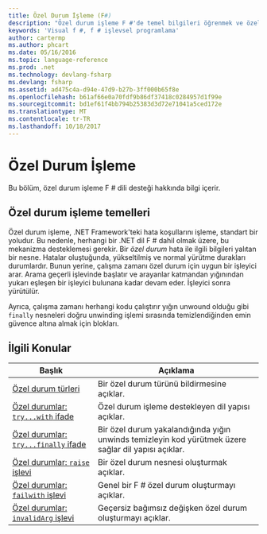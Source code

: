 ```yaml
---
title: Özel Durum İşleme (F#)
description: "Özel durum işleme F #'de temel bilgileri öğrenmek ve özel durum işleme deyimleri ve işlevleri bağlantılarını bulabilirsiniz."
keywords: 'Visual f #, f # işlevsel programlama'
author: cartermp
ms.author: phcart
ms.date: 05/16/2016
ms.topic: language-reference
ms.prod: .net
ms.technology: devlang-fsharp
ms.devlang: fsharp
ms.assetid: ad475c4a-d94e-47d9-b27b-3ff000b65f8e
ms.openlocfilehash: b61af66e0a70fdf9b86df37418c0284957d1f99e
ms.sourcegitcommit: bd1ef61f4bb794b25383d3d72e71041a5ced172e
ms.translationtype: MT
ms.contentlocale: tr-TR
ms.lasthandoff: 10/18/2017
---
```

# <a name="exception-handling"></a>Özel Durum İşleme

Bu bölüm, özel durum işleme F # dili desteği hakkında bilgi içerir.


## <a name="exception-handling-basics"></a>Özel durum işleme temelleri
Özel durum işleme, .NET Framework'teki hata koşullarını işleme, standart bir yoludur. Bu nedenle, herhangi bir .NET dil F # dahil olmak üzere, bu mekanizma desteklemesi gerekir. Bir *özel durum* hata ile ilgili bilgileri yalıtan bir nesne. Hatalar oluştuğunda, yükseltilmiş ve normal yürütme durakları durumlardır. Bunun yerine, çalışma zamanı özel durum için uygun bir işleyici arar. Arama geçerli işlevinde başlatır ve arayanlar katmandan yığınından yukarı eşleşen bir işleyici bulunana kadar devam eder. İşleyici sonra yürütülür.

Ayrıca, çalışma zamanı herhangi kodu çalıştırır yığın unwound olduğu gibi `finally` nesneleri doğru unwinding işlemi sırasında temizlendiğinden emin güvence altına almak için blokları.


## <a name="related-topics"></a>İlgili Konular

|Başlık|Açıklama|
|-----|-----------|
|[Özel durum türleri](exception-types.md)|Bir özel durum türünü bildirmesine açıklar.|
|[Özel durumlar: `try...with` ifade](the-try-with-expression.md)|Özel durum işleme destekleyen dil yapısı açıklar.|
|[Özel durumlar: `try...finally` ifade](the-try-finally-expression.md)|Bir özel durum yakalandığında yığın unwinds temizleyin kod yürütmek üzere sağlar dil yapısı açıklar.|
|[Özel durumlar: `raise` işlevi](the-raise-Function.md)|Bir özel durum nesnesi oluşturmak açıklar.|
|[Özel durumlar: `failwith` işlevi](the-failwith-function.md)|Genel bir F # özel durum oluşturmayı açıklar.|
|[Özel durumlar: `invalidArg` işlevi](the-invalidArg-function.md)|Geçersiz bağımsız değişken özel durum oluşturmayı açıklar.|

